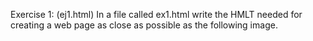 Exercise 1: (ej1.html)
In a file called ex1.html write the HMLT needed for creating a web page as close as possible as the following image.

